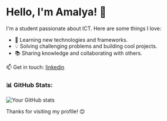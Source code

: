 # Hello, I'm Amalya! 👋

I'm a student passionate about ICT. Here are some things I love:

- 🚀 Learning new technologies and frameworks.
- 💡 Solving challenging problems and building cool projects.
- 📚 Sharing knowledge and collaborating with others.

📫 Get in touch:
<a href = "https://www.linkedin.com/in/amalya-poojani-149065312?utm_source=share&utm_campaign=share_via&utm_content=profile&utm_medium=ios_app"> linkedin </a>


### 📊 GitHub Stats:

![Your GitHub stats](https://github-readme-stats.vercel.app/api?username=yourusername&show_icons=true&theme=radical)


Thanks for visiting my profile! 😊



